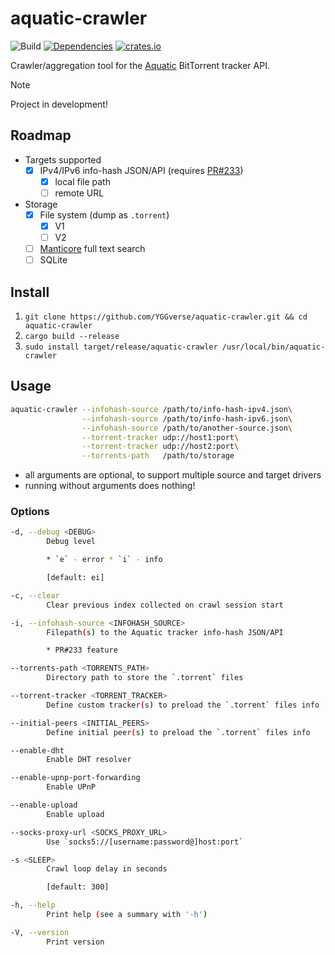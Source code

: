# aquatic-crawler

![Build](https://github.com/YGGverse/aquatic-crawler/actions/workflows/build.yml/badge.svg)
[![Dependencies](https://deps.rs/repo/github/YGGverse/aquatic-crawler/status.svg)](https://deps.rs/repo/github/YGGverse/aquatic-crawler)
[![crates.io](https://img.shields.io/crates/v/aquatic-crawler.svg)](https://crates.io/crates/aquatic-crawler)

Crawler/aggregation tool for the [Aquatic](https://github.com/greatest-ape/aquatic) BitTorrent tracker API.

> [!NOTE]
> Project in development!

## Roadmap

* Targets supported
    * [x] IPv4/IPv6 info-hash JSON/API (requires [PR#233](https://github.com/greatest-ape/aquatic/pull/233))
        * [x] local file path
        * [ ] remote URL
* Storage
    * [x] File system (dump as `.torrent`)
        * [x] V1
        * [ ] V2
    * [ ] [Manticore](https://github.com/manticoresoftware/manticoresearch-rust) full text search
    * [ ] SQLite

## Install

1. `git clone https://github.com/YGGverse/aquatic-crawler.git && cd aquatic-crawler`
2. `cargo build --release`
3. `sudo install target/release/aquatic-crawler /usr/local/bin/aquatic-crawler`

## Usage

``` bash
aquatic-crawler --infohash-source /path/to/info-hash-ipv4.json\
                --infohash-source /path/to/info-hash-ipv6.json\
                --infohash-source /path/to/another-source.json\
                --torrent-tracker udp://host1:port\
                --torrent-tracker udp://host2:port\
                --torrents-path   /path/to/storage
```
* all arguments are optional, to support multiple source and target drivers
* running without arguments does nothing!

### Options

``` bash
-d, --debug <DEBUG>
        Debug level

        * `e` - error * `i` - info

        [default: ei]

-c, --clear
        Clear previous index collected on crawl session start

-i, --infohash-source <INFOHASH_SOURCE>
        Filepath(s) to the Aquatic tracker info-hash JSON/API

        * PR#233 feature

--torrents-path <TORRENTS_PATH>
        Directory path to store the `.torrent` files

--torrent-tracker <TORRENT_TRACKER>
        Define custom tracker(s) to preload the `.torrent` files info

--initial-peers <INITIAL_PEERS>
        Define initial peer(s) to preload the `.torrent` files info

--enable-dht
        Enable DHT resolver

--enable-upnp-port-forwarding
        Enable UPnP

--enable-upload
        Enable upload

--socks-proxy-url <SOCKS_PROXY_URL>
        Use `socks5://[username:password@]host:port`

-s <SLEEP>
        Crawl loop delay in seconds

        [default: 300]

-h, --help
        Print help (see a summary with '-h')

-V, --version
        Print version
```